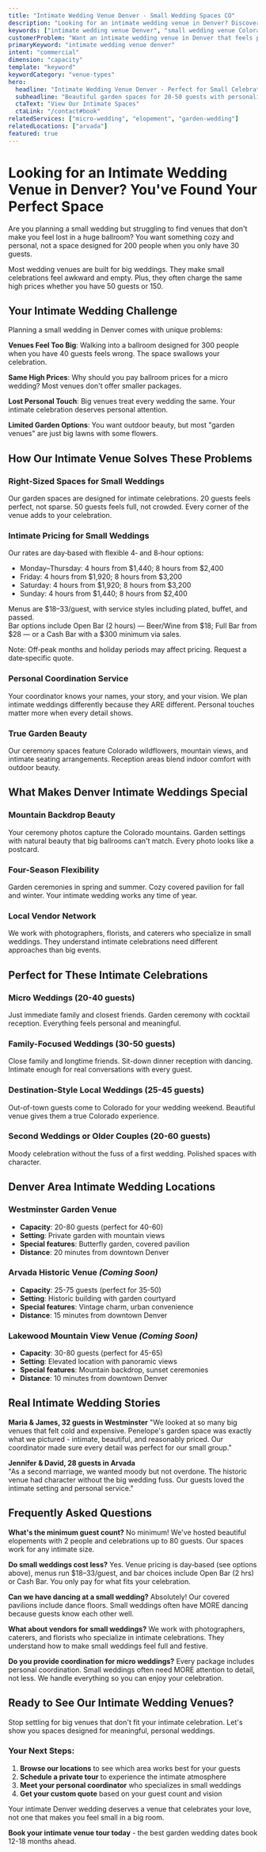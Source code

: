 ```yaml
---
title: "Intimate Wedding Venue Denver - Small Wedding Spaces CO"
description: "Looking for an intimate wedding venue in Denver? Discover beautiful small wedding spaces perfect for 20-50 guests with garden ceremonies."
keywords: ["intimate wedding venue Denver", "small wedding venue Colorado", "micro wedding Denver", "intimate celebration space", "small wedding locations Denver"]
customerProblem: "Want an intimate wedding venue in Denver that feels personal, not like a big impersonal ballroom?"
primaryKeyword: "intimate wedding venue denver"
intent: "commercial"
dimension: "capacity"
template: "keyword"
keywordCategory: "venue-types"
hero:
  headline: "Intimate Wedding Venue Denver - Perfect for Small Celebrations"
  subheadline: "Beautiful garden spaces for 20-50 guests with personalized coordination"
  ctaText: "View Our Intimate Spaces"
  ctaLink: "/contact#book"
relatedServices: ["micro-wedding", "elopement", "garden-wedding"]
relatedLocations: ["arvada"]
featured: true
---
```


# Looking for an Intimate Wedding Venue in Denver? You've Found Your Perfect Space

Are you planning a small wedding but struggling to find venues that don't make you feel lost in a huge ballroom? You want something cozy and personal, not a space designed for 200 people when you only have 30 guests.

Most wedding venues are built for big weddings. They make small celebrations feel awkward and empty. Plus, they often charge the same high prices whether you have 50 guests or 150.

## Your Intimate Wedding Challenge

Planning a small wedding in Denver comes with unique problems:

**Venues Feel Too Big**: Walking into a ballroom designed for 300 people when you have 40 guests feels wrong. The space swallows your celebration.

**Same High Prices**: Why should you pay ballroom prices for a micro wedding? Most venues don't offer smaller packages.

**Lost Personal Touch**: Big venues treat every wedding the same. Your intimate celebration deserves personal attention.

**Limited Garden Options**: You want outdoor beauty, but most "garden venues" are just big lawns with some flowers.

## How Our Intimate Venue Solves These Problems

### Right-Sized Spaces for Small Weddings
Our garden spaces are designed for intimate celebrations. 20 guests feels perfect, not sparse. 50 guests feels full, not crowded. Every corner of the venue adds to your celebration.

### Intimate Pricing for Small Weddings  
Our rates are day‑based with flexible 4‑ and 8‑hour options:

- Monday–Thursday: 4 hours from $1,440; 8 hours from $2,400  
- Friday: 4 hours from $1,920; 8 hours from $3,200  
- Saturday: 4 hours from $1,920; 8 hours from $3,200  
- Sunday: 4 hours from $1,440; 8 hours from $2,400  

Menus are $18–33/guest, with service styles including plated, buffet, and passed.  
Bar options include Open Bar (2 hours) — Beer/Wine from $18; Full Bar from $28 — or a Cash Bar with a $300 minimum via sales.

Note: Off‑peak months and holiday periods may affect pricing. Request a date‑specific quote.

### Personal Coordination Service
Your coordinator knows your names, your story, and your vision. We plan intimate weddings differently because they ARE different. Personal touches matter more when every detail shows.

### True Garden Beauty
Our ceremony spaces feature Colorado wildflowers, mountain views, and intimate seating arrangements. Reception areas blend indoor comfort with outdoor beauty.

## What Makes Denver Intimate Weddings Special

### Mountain Backdrop Beauty
Your ceremony photos capture the Colorado mountains. Garden settings with natural beauty that big ballrooms can't match. Every photo looks like a postcard.

### Four-Season Flexibility
Garden ceremonies in spring and summer. Cozy covered pavilion for fall and winter. Your intimate wedding works any time of year.

### Local Vendor Network
We work with photographers, florists, and caterers who specialize in small weddings. They understand intimate celebrations need different approaches than big events.

## Perfect for These Intimate Celebrations

### Micro Weddings (20-40 guests)
Just immediate family and closest friends. Garden ceremony with cocktail reception. Everything feels personal and meaningful.

### Family-Focused Weddings (30-50 guests) 
Close family and longtime friends. Sit-down dinner reception with dancing. Intimate enough for real conversations with every guest.

### Destination-Style Local Weddings (25-45 guests)
Out-of-town guests come to Colorado for your wedding weekend. Beautiful venue gives them a true Colorado experience.

### Second Weddings or Older Couples (20-60 guests)
Moody celebration without the fuss of a first wedding. Polished spaces with character.

## Denver Area Intimate Wedding Locations

### Westminster Garden Venue
- **Capacity**: 20-80 guests (perfect for 40-60)
- **Setting**: Private garden with mountain views
- **Special features**: Butterfly garden, covered pavilion
- **Distance**: 20 minutes from downtown Denver

### Arvada Historic Venue *(Coming Soon)*
- **Capacity**: 25-75 guests (perfect for 35-50)
- **Setting**: Historic building with garden courtyard
- **Special features**: Vintage charm, urban convenience
- **Distance**: 15 minutes from downtown Denver

### Lakewood Mountain View Venue *(Coming Soon)*
- **Capacity**: 30-80 guests (perfect for 45-65)
- **Setting**: Elevated location with panoramic views
- **Special features**: Mountain backdrop, sunset ceremonies
- **Distance**: 10 minutes from downtown Denver

## Real Intimate Wedding Stories

**Maria & James, 32 guests in Westminster**
"We looked at so many big venues that felt cold and expensive. Penelope's garden space was exactly what we pictured - intimate, beautiful, and reasonably priced. Our coordinator made sure every detail was perfect for our small group."

**Jennifer & David, 28 guests in Arvada**  
"As a second marriage, we wanted moody but not overdone. The historic venue had character without the big wedding fuss. Our guests loved the intimate setting and personal service."

## Frequently Asked Questions

**What's the minimum guest count?**
No minimum! We've hosted beautiful elopements with 2 people and celebrations up to 80 guests. Our spaces work for any intimate size.

**Do small weddings cost less?**
Yes. Venue pricing is day‑based (see options above), menus run $18–33/guest, and bar choices include Open Bar (2 hrs) or Cash Bar. You only pay for what fits your celebration.

**Can we have dancing at a small wedding?**
Absolutely! Our covered pavilions include dance floors. Small weddings often have MORE dancing because guests know each other well.

**What about vendors for small weddings?**
We work with photographers, caterers, and florists who specialize in intimate celebrations. They understand how to make small weddings feel full and festive.

**Do you provide coordination for micro weddings?**
Every package includes personal coordination. Small weddings often need MORE attention to detail, not less. We handle everything so you can enjoy your celebration.

## Ready to See Our Intimate Wedding Venues?

Stop settling for big venues that don't fit your intimate celebration. Let's show you spaces designed for meaningful, personal weddings.

### Your Next Steps:
1. **Browse our locations** to see which area works best for your guests
2. **Schedule a private tour** to experience the intimate atmosphere
3. **Meet your personal coordinator** who specializes in small weddings  
4. **Get your custom quote** based on your guest count and vision

Your intimate Denver wedding deserves a venue that celebrates your love, not one that makes you feel small in a big room.

**Book your intimate venue tour today** - the best garden wedding dates book 12-18 months ahead.